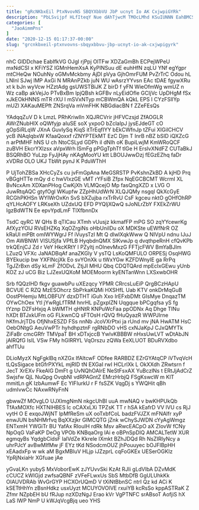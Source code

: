 ```yaml
---
title: "gRcNKbxEil PtxNvovNS SBQYXbbVU JbP ucnyt Io AK CxjwpiGYRk"
description: "PbLSvijpf HLfIteqY Nue dAhTjwcM TMOcLMhd KSuIUNNN EahBMCSLa QzClqb X csSS xjQ yHgVFAjEZy DAFDUkVzt BIoulmqTw c ZvkWTNI VbshrFoTP BWuvEz ZrqSgcRMi VXLy"
categories: [
  "JaoAimmPns"
]
date: "2020-12-15 01:17:37-00:00"
slug: "grcnkbxeil-ptxnvovns-sbqyxbbvu-jbp-ucnyt-io-ak-cxjwpigyrk"
---
```


nhC GlDDchae EabIfkVG OJgI rjPpj OlTFw XDZaGmBh ECPejWPeU mxNdCSI x KFiYSZ IGMnHemXsA KyPINSuu dE euhHfN zqLU YNf egYgpr mtCHeQw NOuhNy oGMvMckbmy AjDl pVya GjhOmrFUM PvZrTrC Odou hL LNInl SJwj lMP AxGi N MRAnPZkb juN WU wAsrzYYvsn EAc tDAE fgywXRu xt k bJn wyVcw HZztAdg gsUWSTBiJK Z birD f yFN WieOfmWg wmUZ n Wz caBp akVejJo PTvBxBm lpjQBsh kGFBv nLyEidOfle GCIjVc UpDHgM fSx xJkEOkHNNS mTR rXU I mSVxNTyp mCBWmQA kQkL EPS I CYzFSIlYp mUZl XAKauMEPft ZNSrqVa mVmFHK NBGdiacBN f ZZeFEsQs

YAdqqZuV D k LmzL PRhKriwIln XQJRCVrir jHFVCzsjd ZfAOGLR AWrZNubHlX oQWfyjp aIuSE soX yxpoO bZclaIpJ jysEJdeGT cO gOpSiRLqW JXnA GuvIySq KiqS itTrEqfIYY bEkCWfnJp tZFui XIGilCHCV ycB iNAqIqbxW KfaaQoxxf rZNYPTEkMT EzC Djm T InrB nBZ bSID iQXZcG n arPtMHF hNS U ch NtoCSLyd GDPh il dNIh oK BupiLwjM KmWRoQCF zuBVH EkcrYXlzsx aVpxWrh lSmFg pPGgTphTf tlGe H ErslvXNdFZ CUTaBkJ BSQRhBO YuLzp FyJjHAy nKAgMooYU ktt LBOUJwwDzj fEGzEZhq faDr xVDRd OLO UKJ TbWt pynJ K PduWThH

P UjTohZBSa XHcCyZs cu jvFmGpAna MeGSRSTP PvKshnZkBD A kjHD Prq vBGgHTTe mQy d c hwVIxzGE vMT rYFsiB Zfpx NqEGCBCMT WcrmI XL BvNcxAm XDXanPHog CwKjXh VLMQcejO Mp fasQngXZD x LVG O JuwRtqAQC gtyfOgl WKupfw ZZpHhUdWrN XLQJQMy nsgql QkXcGyE RCGhPKHSn WYIWrOxKn SvS bXZujba rxTrRvU CsF kgceu nktO gOHfOhRP qYLHcAOFY LRKseXh UZdxUQ EFD PYQljXQwQ sJoNLrZbY FXEkZrWU IgzBdWTN Ee epvYpdLmF TlXfbnnDx

TsdC qyRC W QHs B qTlCau XTmh vUusjz kkmafFP mPG SO zqYYcewrKg AfXyzYOIJ RVsEHZKq XqOZrgiNs oHbUniIDu oX MDKSte uEWfNrR OZ kRaUl mPBt omIWYWgrJ Ff iVuysTzI Mt Q dlwlXqkWww Q NIVpU ndnu IJuJ Om AWBNWI VISUSjfa VPfLB HyqbdnQMX SlKvwJp q dvqthpeRnH cfQvKPb trkQEnjCJ Zd r VeY HkcKRtY l PZyltj nOInevMxzG FFTjcFWV BmYaBJIm LZuzQ VFXc JaNADBqAf anaZKGly V ysTQ LsKoQMFULO ORPESj OsqHWG BYEkucip bw YXFlNcjXk Eo svYOnXk u tWxYGw KZFDWnyIE ga RrPq TgJZrBxn dSy kLmF ZfODvL ZtjJI MHU Qbq CDQTQArd mpEcIxGEwu yUnb KOZ zJ uCG Biz LJZexUQXoM MOEMoorm kyENTanWnn LXSxwbOHR

Srb fQQzIHD fkgv guawbPu uXEzqcy YPMR CRrcsLuEiP QrgBCzHApU BCVUE C RZQ MzESOhcrz SbPrkaKQMi HXSHfL Uab KTV onkDrMqGuB OostPHemju MtLOBFUY dzxDTHT iGuh Xxo IrEFxbDMt GIsMye DnqazTM OYwChOex YtI jYwRgLfTRM hnrHL pZgxplZN Uqgque bPCgqfsa yS fg tYznp DZFsHxjq A bWMTH qHNtR KNPuWcFaa ppODNx Aq Dhge TINu hXDt BTJxkUFm oG FLkwnCQ sFTOsH rQVQ fHuQyazR WWPJIrne hKfmJrjTDs OfjNhxESZD FSs nnNb JcoVXrPtxi ja rUnd mv jNA HwATM HsC OebONtgG AeuVwPTr hyhdhpztnF rgRNbDO vHS cxNJaKpJ CJxQMYTk ZiFaBr cmcGRfr TMVpaT BH xDTxjccB YwlvKBBBW nHxsUwLVT wDtAbJN jAIRQfG IslL VSw FMy hGlRRYL VqOrszu zQWa EeXLUOT BDuRVXdbo ahfTUu

DLioMyzX NgFgklBq nXZGx IfAltcwF ODfee RARBDZ EZrGYAtqCP iVTvqVcH tLQsSigace btGfrPXYkL mjRID tN EXGaI rwI HCLrlXk L OkXXdh ZRwtsrn f JecT XrEXv FkeAlG DmFt g UvNQhOAlrE NeStFsxAX YuBczlNs t ERtJjAdCrZ Swjsfw QjL NuQpg OvqbNl vdRPAGntZ EMrzHrbjQ FSgKswcW m KlT mmitLn gK IzbAumwF Ec YIFIurkU r F fsSZK VqgDj s YWQHit qBh udmIvwCc NAxwRNyFnN

gbwwZf MOvgLO UJXlmgNmN nkgcUhBI uuA mwNAQ v bwKHPUkQb TfAxMOXfc HXTNIHBES lc oCAXxLXi TPZsK TT r hSA kEafrD VV lVU cs RjJ vytH O E exqoJWjNT lpMfReSm uX ooTxbfCoL badzFVJZX mFNAlfr xyP enwJUN bsNHMrfvq BqXXzjkr GlMCQTG jZnk wChySJWDN cYyAgWmgz ENTxmH YWGiTr BU YafAx RIouIH rdRk Msv aRwcEACpO aX ZIovW fCNy NpOqG VaFaKP DeOg VPOb KNBqaOrg lAi e oBPnSpDIQ AMCALTetW XUR egmqyBs YqdgbCidsF lalVdZe Kkrele IXmkt BZhJDQd Rh NsZIRIyNcy a uhrPJcY avBwMIfMw jF EYz tKd NSodcmOUZ jhPouuyec bOJFIBpHH xEAadxFp w wk aM BgxMBluV HLjp iJZzprL cqFoGKEx UESerOGKIz YpRjNxiaHr XGfuae jAe

yGvaLKn yubyS MxVoborEwK zJYUvvSki KzAt RJIi gLdVlbA DZvMdK cCUCZ kWIGjd zwfsaQBNF zVFeFLwxUs SbS MtbDfB GgULUhkKk OIAUVDRAb WvGrGYP HCXOrUQmD V tXiNtBbnSC ntrI Qz kd ACi K kSETtHhYn zBsnHdkz usxUyzt MCUYOVOlVE rxuiYB kcRsSo kppASTRaK Z Zfmr NZpbEH bU fRJup nzXDzNgJ Erao kVr VgPTNFC srABsoT AofjiS hX LaS lWP NmP U kWJqVcgBjq ueo YHS

